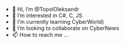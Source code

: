 - 👋 Hi, I’m @TopolOleksandr
- 👀 I’m interested in C#, C, JS
- 🌱 I’m currently learning CyberWorld)
- 💞️ I’m looking to collaborate on CyberNews
- 📫 How to reach me ...

<!---
TopolOleksandr/TopolOleksandr is a ✨ special ✨ repository because its `README.md` (this file) appears on your GitHub profile.
You can click the Preview link to take a look at your changes.
--->
